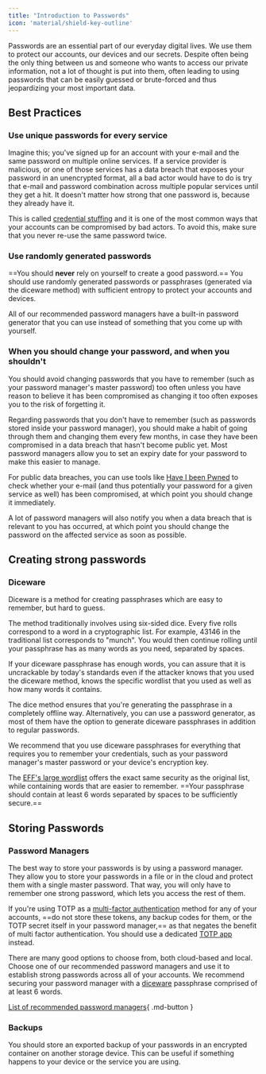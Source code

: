 ```yaml
---
title: "Introduction to Passwords"
icon: 'material/shield-key-outline'
---
```


Passwords are an essential part of our everyday digital lives. We use them to protect our accounts, our devices and our secrets. Despite often being the only thing between us and someone who wants to access our private information, not a lot of thought is put into them, often leading to using passwords that can be easily guessed or brute-forced and thus jeopardizing your most important data.

## Best Practices

### Use unique passwords for every service

Imagine this; you've signed up for an account with your e-mail and the same password on multiple online services. If a service provider is malicious, or one of those services has a data breach that exposes your password in an unencrypted format, all a bad actor would have to do is try that e-mail and password combination across multiple popular services until they get a hit. It doesn't matter how strong that one password is, because they already have it.

This is called [credential stuffing](https://en.wikipedia.org/wiki/Credential_stuffing) and it is one of the most common ways that your accounts can be compromised by bad actors. To avoid this, make sure that you never re-use the same password twice.

### Use randomly generated passwords

==You should **never** rely on yourself to create a good password.== You should use randomly generated passwords or passphrases (generated via the diceware method) with sufficient entropy to protect your accounts and devices.

All of our recommended password managers have a built-in password generator that you can use instead of something that you come up with yourself.

### When you should change your password, and when you shouldn't

You should avoid changing passwords that you have to remember (such as your password manager's master password) too often unless you have reason to believe it has been compromised as changing it too often exposes you to the risk of forgetting it.

Regarding passwords that you don't have to remember (such as passwords stored inside your password manager), you should make a habit of going through them and changing them every few months, in case they have been compromised in a data breach that hasn't become public yet. Most password managers allow you to set an expiry date for your password to make this easier to manage.

For public data breaches, you can use tools like [Have I been Pwned](https://haveibeenpwned.com/) to check whether your e-mail (and thus potentially your password for a given service as well) has been compromised, at which point you should change it immediately.

A lot of password managers will also notify you when a data breach that is relevant to you has occurred, at which point you should change the password on the affected service as soon as possible.

## Creating strong passwords

### Diceware

Diceware is a method for creating passphrases which are easy to remember, but hard to guess.

The method traditionally involves using  six-sided dice. Every five rolls correspond to a word in a cryptographic list. For example, 43146 in the traditional list corresponds to "munch". You would then continue rolling until your passphrase has as many words as you need, separated by spaces.

If your diceware passphrase has enough words, you can assure that it is uncrackable by today's standards even if the attacker knows that you used the diceware method, knows the specific wordlist that you used as well as how many words it contains.

The dice method ensures that you're generating the passphrase in a completely offline way. Alternatively, you can use a password generator, as most of them have the option to generate diceware passphrases in addition to regular passwords.

We recommend that you use diceware passphrases for everything that requires you to remember your credentials, such as your password manager's master password or your device's encryption key.

The [EFF's large wordlist](https://www.eff.org/files/2016/07/18/eff_large_wordlist.txt) offers the exact same security as the original list, while containing words that are easier to remember. ==Your passphrase should contain at least 6 words separated by spaces to be sufficiently secure.==

## Storing Passwords

### Password Managers

The best way to store your passwords is by using a password manager. They allow you to store your passwords in a file or in the cloud and protect them with a single master password. That way, you will only have to remember one strong password, which lets you access the rest of them.

If you're using TOTP as a [multi-factor authentication](../multi-factor-authentication.md) method for any of your accounts, ==do not store these tokens, any backup codes for them, or the TOTP secret itself in your password manager,== as that negates the benefit of multi factor authentication. You should use a dedicated [TOTP app](../multi-factor-authentication.md/#authenticator-apps) instead.

There are many good options to choose from, both cloud-based and local. Choose one of our recommended password managers and use it to establish strong passwords across all of your accounts. We recommend securing your password manager with a [diceware](#diceware) passphrase comprised of at least 6 words.

[List of recommended password managers](../passwords.md){ .md-button }

### Backups

You should store an exported backup of your passwords in an encrypted container on another storage device. This can be useful if something happens to your device or the service you are using.